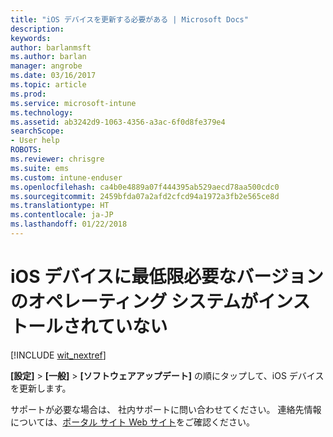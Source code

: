 ```yaml
---
title: "iOS デバイスを更新する必要がある | Microsoft Docs"
description: 
keywords: 
author: barlanmsft
ms.author: barlan
manager: angrobe
ms.date: 03/16/2017
ms.topic: article
ms.prod: 
ms.service: microsoft-intune
ms.technology: 
ms.assetid: ab3242d9-1063-4356-a3ac-6f0d8fe379e4
searchScope:
- User help
ROBOTS: 
ms.reviewer: chrisgre
ms.suite: ems
ms.custom: intune-enduser
ms.openlocfilehash: ca4b0e4889a07f444395ab529aecd78aa500cdc0
ms.sourcegitcommit: 2459bfda07a2afd2cfcd94a1972a3fb2e565ce8d
ms.translationtype: HT
ms.contentlocale: ja-JP
ms.lasthandoff: 01/22/2018
---
```

# <a name="your-ios-device-doesnt-have-the-required-minimum-operating-system-version"></a>iOS デバイスに最低限必要なバージョンのオペレーティング システムがインストールされていない

[!INCLUDE [wit_nextref](includes/end-user-os-update-guidance.md)]

**[設定]** > **[一般]** > **[ソフトウェアアップデート]** の順にタップして、iOS デバイスを更新します。

サポートが必要な場合は、 社内サポートに問い合わせてください。 連絡先情報については、[ポータル サイト Web サイト](https://portal.manage.microsoft.com#HelpDeskDialog)をご確認ください。
